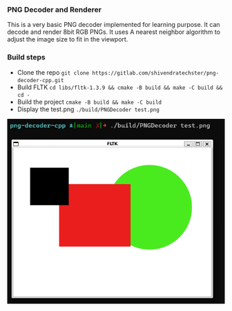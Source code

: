 ### PNG Decoder and Renderer
This is a very basic PNG decoder implemented for learning purpose. It can decode and render 8bit RGB PNGs.
It uses A nearest neighbor algorithm to adjust the image size to fit in the viewport.

### Build steps
- Clone the repo `git clone https://gitlab.com/shivendratechster/png-decoder-cpp.git`
- Build FLTK `cd libs/fltk-1.3.9 && cmake -B build && make -C build && cd -`
- Build the project `cmake -B build && make -C build`
- Display the test.png `./build/PNGDecoder test.png`

![PNG decoder running](screenshots/png-decoder-running.png)


